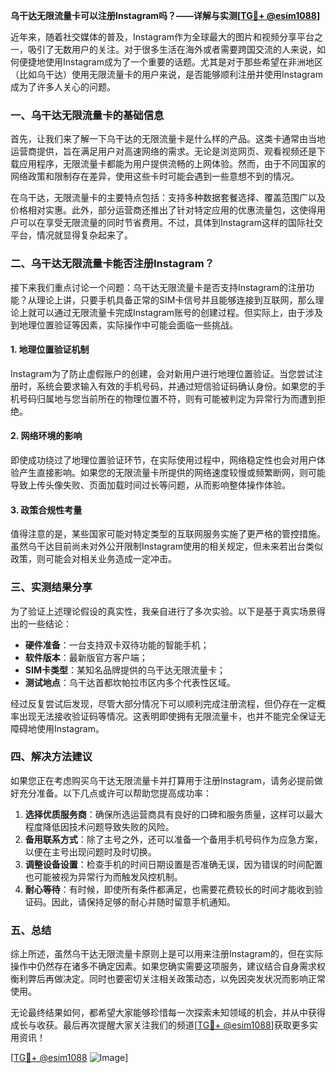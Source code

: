 **乌干达无限流量卡可以注册Instagram吗？——详解与实测[[TG💪+ @esim1088](https://t.me/s/esim1088)]**

近年来，随着社交媒体的普及，Instagram作为全球最大的图片和视频分享平台之一，吸引了无数用户的关注。对于很多生活在海外或者需要跨国交流的人来说，如何便捷地使用Instagram成为了一个重要的话题。尤其是对于那些希望在非洲地区（比如乌干达）使用无限流量卡的用户来说，是否能够顺利注册并使用Instagram成为了许多人关心的问题。

### 一、乌干达无限流量卡的基础信息

首先，让我们来了解一下乌干达的无限流量卡是什么样的产品。这类卡通常由当地运营商提供，旨在满足用户对高速网络的需求。无论是浏览网页、观看视频还是下载应用程序，无限流量卡都能为用户提供流畅的上网体验。然而，由于不同国家的网络政策和限制存在差异，使用这些卡时可能会遇到一些意想不到的情况。

在乌干达，无限流量卡的主要特点包括：支持多种数据套餐选择、覆盖范围广以及价格相对实惠。此外，部分运营商还推出了针对特定应用的优惠流量包，这使得用户可以在享受无限流量的同时节省费用。不过，具体到Instagram这样的国际社交平台，情况就显得复杂起来了。

### 二、乌干达无限流量卡能否注册Instagram？

接下来我们重点讨论一个问题：乌干达无限流量卡是否支持Instagram的注册功能？从理论上讲，只要手机具备正常的SIM卡信号并且能够连接到互联网，那么理论上就可以通过无限流量卡完成Instagram账号的创建过程。但实际上，由于涉及到地理位置验证等因素，实际操作中可能会面临一些挑战。

#### 1. 地理位置验证机制
Instagram为了防止虚假账户的创建，会对新用户进行地理位置验证。当您尝试注册时，系统会要求输入有效的手机号码，并通过短信验证码确认身份。如果您的手机号码归属地与您当前所在的物理位置不符，则有可能被判定为异常行为而遭到拒绝。

#### 2. 网络环境的影响
即使成功绕过了地理位置验证环节，在实际使用过程中，网络稳定性也会对用户体验产生直接影响。如果您的无限流量卡所提供的网络速度较慢或频繁断网，则可能导致上传头像失败、页面加载时间过长等问题，从而影响整体操作体验。

#### 3. 政策合规性考量
值得注意的是，某些国家可能对特定类型的互联网服务实施了更严格的管控措施。虽然乌干达目前尚未对外公开限制Instagram使用的相关规定，但未来若出台类似政策，则可能会对相关业务造成一定冲击。

### 三、实测结果分享

为了验证上述理论假设的真实性，我亲自进行了多次实验。以下是基于真实场景得出的一些结论：

- **硬件准备**：一台支持双卡双待功能的智能手机；
- **软件版本**：最新版官方客户端；
- **SIM卡类型**：某知名品牌提供的乌干达无限流量卡；
- **测试地点**：乌干达首都坎帕拉市区内多个代表性区域。

经过反复尝试后发现，尽管大部分情况下可以顺利完成注册流程，但仍存在一定概率出现无法接收验证码等情况。这表明即使拥有无限流量卡，也并不能完全保证无障碍地使用Instagram。

### 四、解决方法建议

如果您正在考虑购买乌干达无限流量卡并打算用于注册Instagram，请务必提前做好充分准备。以下几点或许可以帮助您提高成功率：

1. **选择优质服务商**：确保所选运营商具有良好的口碑和服务质量，这样可以最大程度降低因技术问题导致失败的风险。
2. **备用联系方式**：除了主号之外，还可以准备一个备用手机号码作为应急方案，以便在主号出现问题时及时切换。
3. **调整设备设置**：检查手机的时间日期设置是否准确无误，因为错误的时间配置也可能被视为异常行为而触发风控机制。
4. **耐心等待**：有时候，即使所有条件都满足，也需要花费较长的时间才能收到验证码。因此，请保持足够的耐心并随时留意手机通知。

### 五、总结

综上所述，虽然乌干达无限流量卡原则上是可以用来注册Instagram的，但在实际操作中仍然存在诸多不确定因素。如果您确实需要这项服务，建议结合自身需求权衡利弊后再做决定。同时也要密切关注相关政策动态，以免因突发状况而影响正常使用。

无论最终结果如何，都希望大家能够珍惜每一次探索未知领域的机会，并从中获得成长与收获。最后再次提醒大家关注我们的频道[[TG💪+ @esim1088](https://t.me/s/esim1088)]获取更多实用资讯！

[[TG💪+ @esim1088](https://t.me/s/esim1088) ![Image](https://i.postimg.cc/4NQfJmqS/Snipaste-2025-05-13-00-14-12.png)]